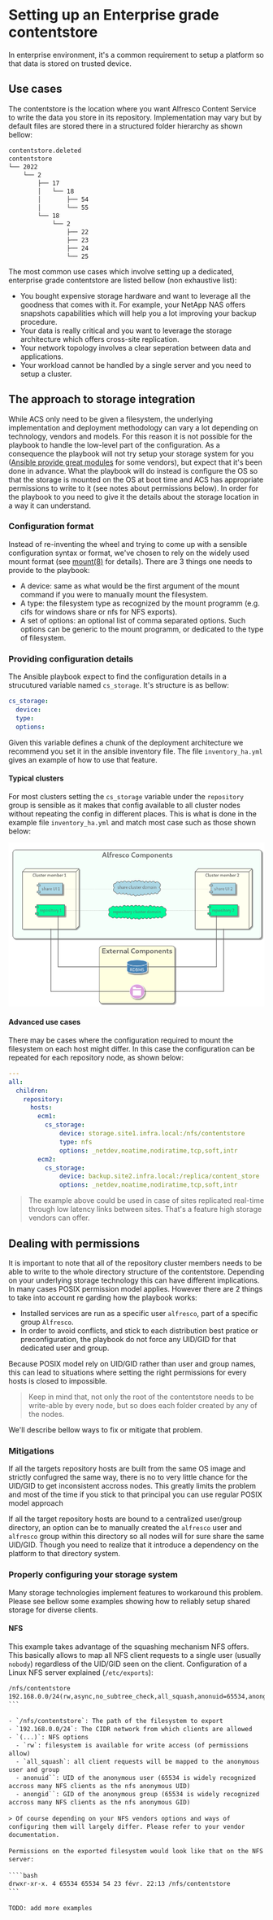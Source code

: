 # Setting up an Enterprise grade contentstore

In enterprise environment, it's a common requirement to setup a platform so that data is stored on trusted device.

## Use cases

The contentstore is the location where you want Alfresco Content Service to write the data you store in its repository. Implementation may vary but by default files are stored there in a structured folder hierarchy as shown bellow:

```shell
contentstore.deleted
contentstore
└── 2022
    └── 2
        ├── 17
        │   └── 18
        │       ├── 54
        │       └── 55
        └── 18
            └── 2
                ├── 22
                ├── 23
                ├── 24
                └── 25
```

The most common use cases which involve setting up a dedicated, enterprise grade contentstore are listed bellow (non exhaustive list):

- You bought expensive storage hardware and want to leverage all the goodness that comes with it. For example, your NetApp NAS offers snapshots capabilities which will help you a lot improving your backup procedure.
- Your data is really critical and you want to leverage the storage architecture which offers cross-site replication.
- Your network topology involves a clear seperation between data and applications.
- Your workload cannot be handled by a single server and you need to setup a cluster.

## The approach to storage integration

While ACS only need to be given a filesystem, the underlying implementation and deployment methodology can vary a lot depending on technology, vendors and models. For this reason it is not possible for the playbook to handle the low-level part of the configuration.
As a consequence the playbook will not try setup your storage system for you ([Ansible provide great modules](https://docs.ansible.com/ansible/2.9/modules/list_of_storage_modules.html) for some vendors), but expect that it's been done in advance. What the playbook will do instead is configure the OS so that the storage is mounted on the OS at boot time and ACS has appropriate permissions to write to it (see notes about permissions below).
In order for the playbook to you need to give it the details about the storage location in a way it can understand.

### Configuration format

Instead of re-inventing the wheel and trying to come up with a sensible configuration syntax or format, we've chosen to rely on the widely used mount format (see [mount(8)](https://linux.die.net/man/8/mount) for details). There are 3 things one needs to provide to the playbook:

- A device: same as what would be the first argument of the mount command if you were to manually mount the filesystem.
- A type: the filesystem type as recognized by the mount programm (e.g. cifs for windows share or nfs for NFS exports).
- A set of options: an optional list of comma separated options. Such options can be generic to the mount programm, or dedicated to the type of filesystem.

### Providing configuration details

The Ansible playbook expect to find the configuration details in a strucutured variable named `cs_storage`. It's structure is as bellow:

```yaml
cs_storage:
  device:
  type:
  options:
```

Given this variable defines a chunk of the deployment architecture we recommend you set it in the ansible inventory file. The file `inventory_ha.yml` gives an example of how to use that feature.

#### Typical clusters

For most clusters setting the `cs_storage` variable under the `repository` group is sensible as it makes that config available to all cluster nodes without repeating the config in different places. This is what is done in the example file `inventory_ha.yml` and match most case such as those shown below:

![ACS basic cluster storage](resources/acs-ha-contentstore.png)

#### Advanced use cases

There may be cases where the configuration required to mount the filesystem on each host might differ. In this case the configuration can be repeated for each repository node, as shown below:

```yaml
---
all:
  children:
    repository:
      hosts:
        ecm1:
          cs_storage:
              device: storage.site1.infra.local:/nfs/contentstore
              type: nfs
              options: _netdev,noatime,nodiratime,tcp,soft,intr
        ecm2:
          cs_storage:
              device: backup.site2.infra.local:/replica/content_store
              options: _netdev,noatime,nodiratime,tcp,soft,intr
```

> The example above could be used in case of sites replicated real-time through low latency links between sites. That's a feature high storage vendors can offer.

## Dealing with permissions

It is important to note that all of the repository cluster members needs to be able to write to the whole directory structure of the contentstore. Depending on your underlying storage technology this can have different implications.
In many cases POSIX permission model applies. However there are 2 things to take into account re garding how the playbook works:

- Installed services are run as a specific user `alfresco`, part of a specific group `Àlfresco`.
- In order to avoid conflicts, and stick to each distribution best pratice or preconfiguration, the playbook do not force any UID/GID for that dedicated user and group.

Because POSIX model rely on UID/GID rather than user and group names, this can lead to situations where setting the right permissions for every hosts is closed to impossible.

> Keep in mind that, not only the root of the contentstore needs to be write-able by every node, but so does each folder created by any of the nodes.

We'll describe bellow ways to fix or mitigate that problem.

### Mitigations

If all the targets repository hosts are built from the same OS image and strictly confugred the same way, there is no to very little chance for the UID/GID to get inconsistent accross nodes. This greatly limits the problem and most of the time if you stick to that principal you can use regular POSIX model approach

If all the target repository hosts are bound to a centralized user/group directory, an option can be to manually created the `alfresco` user and `alfresco` group within this directory so all nodes will for sure share the same UID/GID. Though you need to realize that it introduce a dependency on the platform to that directory system.

### Properly configuring your storage system

Many storage technologies implement features to workaround this problem. Please see bellow some examples showing how to reliably setup shared storage for diverse clients.

#### NFS

This example takes advantage of the squashing mechanism NFS offers. This basically allows to map all NFS client requests to a single user (usually `nobody`) regardless of the UID/GID seen on the client.
Configuration of a Linux NFS server explained (`/etc/exports`):

````config
/nfs/contentstore 192.168.0.0/24(rw,async,no_subtree_check,all_squash,anonuid=65534,anongid=65534)
```

- `/nfs/contentstore`: The path of the filesystem to export
- `192.168.0.0/24`: The CIDR network from which clients are allowed
- `(...)`: NFS options
  - `rw`: filesystem is available for write access (of permissions allow)
  - `all_squash`: all client requests will be mapped to the anonymous user and group
  - anonuid``: UID of the anonymous user (65534 is widely recognized accross many NFS clients as the nfs anonymous UID)
  - anongid``: GID of the anonymous group (65534 is widely recognized accross many NFS clients as the nfs anonymous GID)

> Of course depending on your NFS vendors options and ways of configuring them will largely differ. Please refer to your vendor documentation.

Permissions on the exported filesystem would look like that on the NFS server:

````bash
drwxr-xr-x. 4 65534 65534 54 23 févr. 22:13 /nfs/contentstore
```

TODO: add more examples
